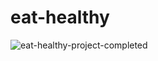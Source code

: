 # eat-healthy

![eat-healthy-project-completed](https://user-images.githubusercontent.com/55896761/177856224-adc23741-4423-47c8-a0a5-948f8d252009.png)
